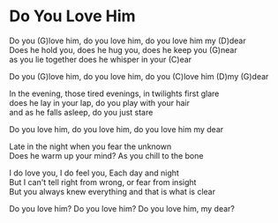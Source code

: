 # Do You Love Him

Do you (G)love him, do you love him, do you love him my (D)dear  
Does he hold you, does he hug you, does he keep you (G)near  
as you lie together does he whisper in your (C)ear  
  
Do you (G)love him, do you love him, do you (C)love him (D)my (G)dear  
  
In the evening, those tired evenings, in twilights first glare  
does he lay in your lap, do you play with your hair  
and as he falls asleep, do you just stare  
  
Do you love him, do you love him, do you love him my dear  

Late in the night when you fear the unknown  
Does he warm up your mind? As you chill to the bone  
  
I do love you, I do feel you, Each day and night  
But I can't tell right from wrong, or fear from insight  
But you always knew everything and that is what is clear  
  
Do you love him? Do you love him? Do you love him, my dear?

